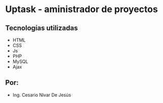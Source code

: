 # Uptask - aministrador de proyectos

## Tecnologías utilizadas
- HTML
- CSS
- Js
- PHP
- MySQL
- Ajax

## Por:
+ Ing. Cesario Nivar De Jesús